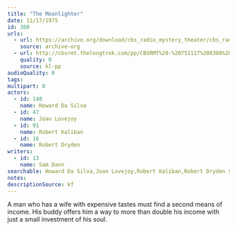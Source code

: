 ```yaml
---
title: "The Moonlighter"
date: 11/17/1975
id: 380
urls: 
  - url: https://archive.org/download/cbs_radio_mystery_theater/cbs_radio_mystery_theater-0351-0400.zip/cbs_radio_mystery_theater-0351-0400%2Fcbsrmt_0380_the_moonlighter.mp3
    source: archive-org
  - url: http://cbsrmt.thelongtrek.com/pp/CBSRMT%20-%20751117%200380%20The%20Moonlighter_pp.mp3
    quality: 0
    source: kl-pp
audioQuality: 0
tags: 
multipart: 0
actors:  
  - id: 140
    name: Howard Da Silva  
  - id: 47
    name: Joan Lovejoy  
  - id: 91
    name: Robert Kaliban  
  - id: 16
    name: Robert Dryden
writers:  
  - id: 13
    name: Sam Dann
searchable: Howard Da Silva,Joan Lovejoy,Robert Kaliban,Robert Dryden Sam Dann
notes: 
descriptionSource: kf
---
```

A man who has a wife with expensive tastes must find a second means of income. His buddy offers him a way to more than double his income with just a small investment of his soul.